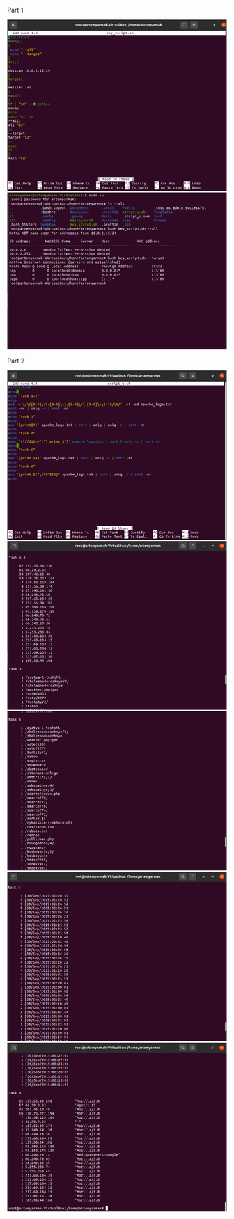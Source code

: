  Part 1

 ![hh](images/Screenshot_7.png)
 ![hh](images/Screenshot_1.png)

 Part 2

 ![hh](images/Screenshot_6.png)
 ![hh](images/Screenshot_2.png)
 ![hh](images/Screenshot_3.png)
 ![hh](images/Screenshot_4.png)
 ![hh](images/Screenshot_5.png)

